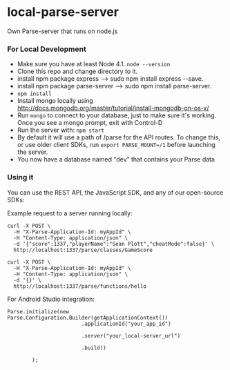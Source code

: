 # local-parse-server
Own Parse-server that runs on node.js

### For Local Development

* Make sure you have at least Node 4.1. `node --version`
* Clone this repo and change directory to it.
* install npm package express --> sudo npm install express --save.
* install npm package parse-server --> sudo npm install parse-server.
* `npm install`
* Install mongo locally using http://docs.mongodb.org/master/tutorial/install-mongodb-on-os-x/
* Run `mongo` to connect to your database, just to make sure it's working. Once you see a mongo prompt, exit with Control-D
* Run the server with: `npm start`
* By default it will use a path of /parse for the API routes.  To change this, or use older client SDKs, run `export PARSE_MOUNT=/1` before launching the server.
* You now have a database named "dev" that contains your Parse data


### Using it

You can use the REST API, the JavaScript SDK, and any of our open-source SDKs:

Example request to a server running locally:

```
curl -X POST \
  -H "X-Parse-Application-Id: myAppId" \
  -H "Content-Type: application/json" \
  -d '{"score":1337,"playerName":"Sean Plott","cheatMode":false}' \
  http://localhost:1337/parse/classes/GameScore
  
curl -X POST \
  -H "X-Parse-Application-Id: myAppId" \
  -H "Content-Type: application/json" \
  -d '{}' \
  http://localhost:1337/parse/functions/hello
```

For Android Studio integration:

```
Parse.initialize(new Parse.Configuration.Builder(getApplicationContext())
                        .applicationId("your_app_id")

                        .server("your_local-server_url")

                        .build()

        );





